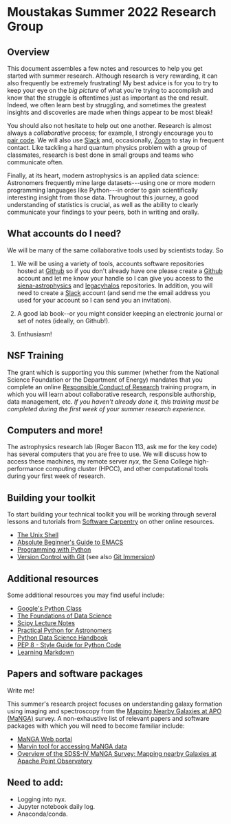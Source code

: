 Moustakas Summer 2022 Research Group
====================================

Overview
--------

This document assembles a few notes and resources to help you get started with
summer research.  Although research is very rewarding, it can also frequently be
extremely frustrating!  My best advice is for you to try to keep your eye on the
*big picture* of what you're trying to accomplish and know that the struggle is
oftentimes just as important as the end result.  Indeed, we often learn best by
struggling, and sometimes the greatest insights and discoveries are made when
things appear to be most bleak!

You should also not hesitate to help out one another.  Research is almost always
a *collaborative* process; for example, I strongly encourage you to [pair
code](https://stackify.com/pair-programming-advantages).  We will also use
[Slack](https://slack.com) and, occasionally, [Zoom](https://zoom.us) to stay in
frequent contact.  Like tackling a hard quantum physics problem with a group of
classmates, research is best done in small groups and teams who communicate
often.

Finally, at its heart, modern astrophysics is an applied data science:
Astronomers frequently mine large datasets---using one or more modern
programming languages like Python---in order to gain scientifically interesting
insight from those data. Throughout this journey, a good understanding of
statistics is crucial, as well as the ability to clearly communicate your
findings to your peers, both in writing and orally.

What accounts do I need?
------------------------

We will be many of the same collaborative tools used by scientists today. So 



1. We will be using a variety of tools, accounts software repositories hosted at
   [Github](https://github.com) so if you don't already have one please create a
   [Github](https://github.com) account and let me know your handle so I can
   give you access to the
   [siena-astrophysics](https://github.com/moustakas/siena-astrophysics) and
   [legacyhalos](https://github.com/moustakas/legacyhalos) repositories.  In
   addition, you will need to create a [Slack](https://slack.com) account (and
   send me the email address you used for your account so I can send you an
   invitation).

2. A good lab book--or you might consider keeping an electronic journal or set
   of notes (ideally, on Github!).

3. Enthusiasm!

NSF Training
------------

The grant which is supporting you this summer (whether from the National Science
Foundation or the Department of Energy) mandates that you complete an online
[Responsible Conduct of Research](https://about.citiprogram.org/en/homepage)
training program, in which you will learn about collaborative research,
responsible authorship, data management, etc.  *If you haven't already done it,
this training must be completed during the first week of your summer research
experience.*

Computers and more!
-------------------

The astrophysics research lab (Roger Bacon 113, ask me for the key code) has
several computers that you are free to use.  We will discuss how to access these
machines, my remote server *nyx*, the Siena College high-performance
computing cluster (HPCC), and other computational tools during your first week
of research.

Building your toolkit
---------------------

To start building your technical toolkit you will be working through several
lessons and tutorials from [Software Carpentry](https://software-carpentry.org/lessons) on other online resources.

* [The Unix Shell](http://swcarpentry.github.io/shell-novice)
* [Absolute Beginner's Guide to EMACS](http://www.jesshamrick.com/2012/09/10/absolute-beginners-guide-to-emacs)
* [Programming with Python](http://swcarpentry.github.io/python-novice-inflammation)
* [Version Control with Git](http://swcarpentry.github.io/git-novice) (see also [Git Immersion](http://gitimmersion.com/)) 

Additional resources
--------------------
Some additional resources you may find useful include:

* [Google's Python Class](https://developers.google.com/edu/python)
* [The Foundations of Data Science](https://ds8.gitbooks.io/textbook/content)
* [Scipy Lecture Notes](http://www.scipy-lectures.org/index.html)
* [Practical Python for Astronomers](https://python4astronomers.github.io)
* [Python Data Science Handbook](https://github.com/jakevdp/PythonDataScienceHandbook)
* [PEP 8 - Style Guide for Python Code](https://www.python.org/dev/peps/pep-0008/)
* [Learning Markdown](https://daringfireball.net/projects/markdown/syntax)

Papers and software packages
----------------------------

Write me!

This summer's research project focuses on understanding galaxy formation using
imaging and spectroscopy from the [Mapping Nearby Galaxies at APO
(MaNGA)](https://www.sdss.org/surveys/manga) survey. A non-exhaustive list of
relevant papers and software packages with which you will need to become
familiar include:

* [MaNGA Web portal](https://www.sdss.org/surveys/manga)
* [Marvin tool for accessing MaNGA data](https://www.sdss.org/dr15/manga/marvin)
* [Overview of the SDSS-IV MaNGA Survey: Mapping nearby Galaxies at Apache Point Observatory](https://ui.adsabs.harvard.edu/abs/2015ApJ...798....7B/abstract)

Need to add:
------------
* Logging into nyx.
* Jupyter notebook daily log.
* Anaconda/conda.
